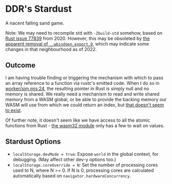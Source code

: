 # DDR's __Stardust__

A nacent falling sand game.

Note: We may need to recompile std with `-Zbuild-std` somehow, based on [Rust issue 77839](https://github.com/rust-lang/rust/issues/77839) from 2020. However, this may be obsoleted by [the apparent removal of `__wbindgen_export_0`](https://github.com/rustwasm/wasm-bindgen/issues/2225#issuecomment-1344353224), which may indicate some changes in that neighbourhood as of 2022.

## Outcome

I am having trouble finding or triggering the mechanism with which to pass an array reference to a function via rustc's emitted code. When I do so in [worker/sim.mjs:24](worker/sim.mjs#L24), the resulting pointer in Rust is simply null and no memory is shared. We really need a mechanism to read and write shared memory from a WASM global, or be able to provide the backing memory our WASM will use from which we could return an index, but [that doesn't seem to exist](https://users.rust-lang.org/t/how-should-env-memory-be-provided-to-wasm-programs/80184).

Of further note, it doesn't seem like we have access to all the atomic functions from Rust - [the wasm32 module](https://doc.rust-lang.org/beta/core/arch/wasm32/index.html) only has a few to wait on values.

## Stardust Options

- `localStorage.devMode = true`: Expose `world` in the global context, for debugging. (May affect other dev-y options too.)
- `localStorage.coreOverride = N`: Set the number of processing cores used to N, where N >= 0. If N is 0, processing cores are calculated automatically based on `navigator.hardwareConcurrency`.
